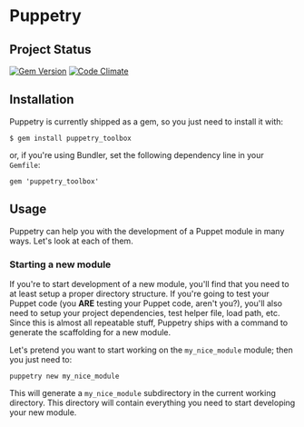 # Puppetry

## Project Status
[![Gem Version](https://badge.fury.io/rb/puppetry_toolbox.png)](http://badge.fury.io/rb/puppetry_toolbox)
[![Code Climate](https://codeclimate.com/github/stefanozanella/puppetry.png)](https://codeclimate.com/github/stefanozanella/puppetry)
## Installation
Puppetry is currently shipped as a gem, so you just need to install it with:
~~~
$ gem install puppetry_toolbox
~~~
or, if you're using Bundler, set the following dependency line in your
`Gemfile`:
~~~
gem 'puppetry_toolbox'
~~~

## Usage
Puppetry can help you with the development of a Puppet module in many ways.
Let's look at each of them.

### Starting a new module
If you're to start development of a new module, you'll find that you need to
at least setup a proper directory structure. If you're going to test your
Puppet code (you **ARE** testing your Puppet code, aren't you?), you'll also
need to setup your project dependencies, test helper file, load path, etc.
Since this is almost all repeatable stuff, Puppetry ships with a command to
generate the scaffolding for a new module.

Let's pretend you want to start working on the `my_nice_module` module; then you just need to:
~~~
puppetry new my_nice_module
~~~
This will generate a `my_nice_module` subdirectory in the current working
directory. This directory will contain everything you need to start developing
your new module.

